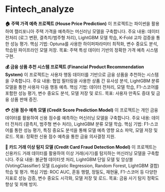 # Fintech_analyze

**🏠 주택 가격 예측 프로젝트 (House Price Prediction)**
이 프로젝트는 파이썬을 활용하여 캘리포니아 주택 가격을 예측하는 머신러닝 모델을 구축합니다.
주요 내용: 데이터 전처리 (로그 변환, 결측치/범주형 처리), LightGBM 모델 학습, K-Fold 교차 검증을 통한 성능 평가.
핵심 기법: Optuna를 사용한 하이퍼파라미터 최적화, 변수 중요도 분석, 학습된 파이프라인 모델 저장.
목표: 주택 특성 데이터 기반의 정확한 가격 예측 시스템 구현.

**💰 금융 상품 추천 시스템 프로젝트 (Financial Product Recommendation System)**
이 프로젝트는 사용자 행동 데이터를 기반으로 금융 상품을 추천하는 시스템을 구축합니다.
주요 내용: 협업 필터링을 사용한 상품 간 유사성 분석, LightGBM 분류 모델을 통한 사용자 다음 행동 예측.
핵심 기법: 데이터 전처리, 모델 학습, F1-스코어를 포함한 성능 평가, 변수 중요도 분석, 모델 저장 및 로드.
목표: 사용자 만족도 증대 및 금융 상품 판매 증진.

**💳 신용 점수 예측 모델 (Credit Score Prediction Model)**
이 프로젝트는 개인 금융 데이터를 활용하여 신용 점수를 예측하는 머신러닝 모델을 구축합니다.
주요 내용: 데이터 전처리 (결측치, 범주형 변수 처리), LightGBM 분류 모델 학습.
핵심 기법: F1-스코어를 통한 성능 평가, 특징 중요도 분석을 통해 모델 예측 영향 요소 파악, 모델 저장 및 로드.
목표: 정확한 신용 점수 예측을 통한 금융 의사결정 지원.

**🚨 카드 거래 이상 탐지 모델 (Credit Card Fraud Detection Model)**
이 프로젝트는 신용카드 거래 데이터를 활용하여 이상 거래(사기)를 탐지하는 머신러닝 모델을 구축합니다.
주요 내용: 불균형 데이터셋 처리, LightGBM 단일 모델 및 앙상블(VotingClassifier) 모델 (Logistic Regression, Random Forest, LightGBM 결합) 학습 및 평가.
핵심 기법: ROC AUC, 혼동 행렬, 정밀도, 재현율, F1-스코어 등 다양한 지표로 성능 검증, 변수 중요도 시각화, 모델 저장 및 로드.
목표: 금융 사기 탐지 정확도 향상 및 피해 방지.
